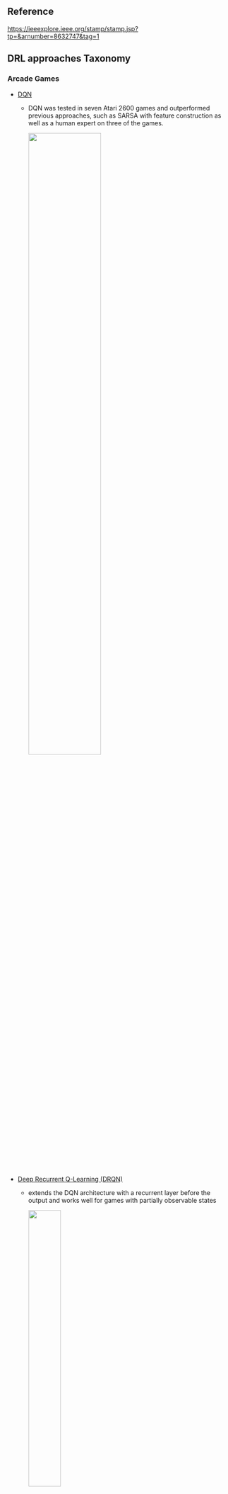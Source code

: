 ## Reference

https://ieeexplore.ieee.org/stamp/stamp.jsp?tp=&arnumber=8632747&tag=1



## DRL approaches Taxonomy

### Arcade Games

- [DQN](https://www.cs.toronto.edu/~vmnih/docs/dqn.pdf)

  - DQN was tested in seven Atari 2600 games and outperformed previous approaches, such as SARSA with feature construction as well as a human expert on three of the games.

    <img src="images/DQN.png" width=60% height=60%>

- [Deep Recurrent Q-Learning (DRQN)](https://arxiv.org/pdf/1507.06527.pdf)

  - extends the DQN architecture with a recurrent layer before the output and works well for games with partially observable states

    <img src="images/DRQN.png" width=40% height=40%>

- [Gorila architecture (General Reinforcement Learning Architecture)](https://arxiv.org/pdf/1507.04296.pdf)

  - A distributed version of DQN was shown to outperform a non-distributed version in 41 of the 49 games 

  - Gorila parallelizes actors that collect experiences into a distributed replay memory as well as parallelizing learners that train on samples from the same replay memory.

    <img src="images/GORILA.png" width=60%>

- [Double DQN](https://arxiv.org/pdf/1509.06461.pdf)

  - reduces the observed overestimation by learning two value networks with parameters that both use the other network for value-estimation

- [prioritized experience replay](https://arxiv.org/pdf/1511.05952.pdf)

  - important experiences are sampled more frequently based on the TD-error, which was shown to significantly improve both DQN and Double DQN

    <img src="images/prioritised_experience_replay.png" width=60%>

- [Dueling DQN](https://arxiv.org/pdf/1511.06581.pdf)

  - uses a network that is split into two streams after the convolutional layers to separately estimate state-value and the action-advantage functions.

  - The main benefit of this factoring is to generalise learning across actions without imposing any change to the underlying reinforcement learning algorithm. 

  - Dueling DQN improves Double DQN and can also be combined with prioritized experience replay

    <img src="images/Duelling_DQN.png" width=60%>

- [Bootstrapped DQN](https://arxiv.org/pdf/1602.04621.pdf)

  - improves exploration by training multiple Q-networks. A randomly sampled network is used during each training episode and bootstrap masks modulate the gradients to train the networks differentlly

    <img src="images/Bootstrapped_DQN.png" width=60%>

- [Asynchronous Advantage Actor-Critic (A3C)](https://arxiv.org/pdf/1602.01783.pdf)

  - an actor-critic method that uses several parallel agents to collect experiences that all asynchronously update a global actor-critic network without **replay memory**

  - A3C outperformed Prioritized Dueling DQN, which was trained for 8 days on a GPU, with just half the training time on a CPU

    <img src="images/A3C.png" width=60%>

- [actor-critic method with experience replay (ACER)](https://arxiv.org/pdf/1611.01224.pdf)

  - implements an efficient trust region policy method that forces updates to not deviate far from a running average of past policies
  - It is much more data efficient

- [Advantage Actor-Critic (A2C)](Asynchronous Methods for Deep Reinforcement Learning)

  - a synchronous variant of A3C 
  - updates the parameters synchronously in batches and has comparable performance while only maintaining one neural network

- [Actor-Critic using Kronecker-Factored Trust Region (ACKTR)](Scalable trust-region method for deep reinforcement
  learning using Kronecker-factored approximation)

  - extends A2C by approximating the natural policy gradient updates for both the actor and the critic

- [Trust Region Policy Optimization (TRPO)](https://arxiv.org/pdf/1502.05477.pdf)

  - uses a surrogate objective with theoretical guarantees for monotonic policy improvement, while it practically implements an approximation called trust region by constraining network updates with a bound on the KL divergence between the current and the updated policy.
  - robust and data efficient performance in Atari games while it has high memory requirements and several restrictions

- [Proximal Policy Optimization (PPO)](https://arxiv.org/pdf/1707.06347.pdf)

  - an improvement on TRPO that uses a similar surrogate objective but instead uses a soft constraint by adding the KL-divergence as a penalty

  - while it does not rely on **replay memory,** it has comparable or better performance than TRPO in continuous control tasks.

    <img src="images/PPO.png" width=60%>

- [IMPALA (Importance Weighted Actor-Learner Architecture)](https://arxiv.org/pdf/1802.01561.pdf)

  - an actor-critic method where multiple learners with GPU access share gradients between each other while being synchronously updated from a set of actors

- [UNREAL (UNsupervised REinforcement and Auxiliary Learning)](https://arxiv.org/pdf/1611.05397.pdf)

  - based on A3C but uses a replay memory from which it learns auxiliary tasks and pseudo-reward functions concurrently

    <img src="images/UNREAL.png" width=60%>

- [Distributional DQN](https://arxiv.org/pdf/1707.06887.pdf)
  - takes a distributional perspective on reinforcement learning by treating Q-function as an approximate distribution of returns instead of a single approximate expectation for each action as it is in the conventional setting.

  - The distribution is divided into a so-called set of atoms, which determines the granularity of the distribution.

    <img src="images/distributional_DQN.png" width=60%>

- [NoisyNets](https://arxiv.org/pdf/1706.10295.pdf)

  - noise is added to the network parameters and a unique noise level for each parameter is learned using gradient descent, in contrast to the conventional epsilon-greedy exploration, NoisyNets use a noisy version of the policy to ensure exploration

    <img src="images/NoisyNets.png" width=60%>

- [Rainbow](https://arxiv.org/pdf/1710.02298.pdf)

  - combines several DQN enhancements: Double DQN, Prioritized Replay, Dueling DQN, Distributional DQN, and NoisyNets, and achieved a mean score higher than any of the enhancements individually

    <img src="images/Rainbow.png" width=60%>

- Evolution Strategies (ES)
  - are black-box optimization algorithms that rely on parameter-exploration through stochastic noise. 720 CPUs were used for one hour whereafter ES managed to outperform A3C (which ran for 4 days) in 23 out of 51 games

- [Deep GA](https://arxiv.org/pdf/1712.06567.pdf)
  - A simple genetic algorithm with a Gaussian noise mutation operator evolves the parameters of a deep neural network and can achieve surprisingly good scores across several Atari games

- [UCTtoClassification](http://papers.nips.cc/paper/5421-deep-learning-for-real-time-atari-game-play-using-offline-monte-carlo-tree-search-planning.pdf)

  - a slow planning agent was applied offline, using Monte-Carlo Tree Search, to generate data for training a CNN via multinomial classification. And it was shown to outperform DQN.

- [Policy Distillation](https://arxiv.org/pdf/1511.06295.pdf)

  - for transferring one or more action policies from Q-networks to an untrained network.

  - The method has multiple advantages: network size can be compressed by up to 15 times without degradation in performance; multiple expert policies can be combined into a single multi-task policy that can outperform the original experts; and finally it can be applied as a real-time, online learning process by continually distilling the best policy to a target network, thus efficiently tracking the evolving Q-learning policy.

    <img src="images/Policy_Distillation.png" width=80%>

- [Actor-Mimic](https://arxiv.org/pdf/1511.06342.pdf)
  - exploits the use of deep reinforcement learning and model compression techniques to train a single policy network that learns how to act in a set of distinct tasks by using the guidance of several expert teachers

- [Hybrid Reward Architecture (HRA)](https://ieeexplore.ieee.org/stamp/stamp.jsp?tp=&arnumber=8632747&tag=1)

  - The training objective provides feedback to the agent while the performance objective specifies the target behavior. Often, a single reward function takes both roles, but for some games, the performance objective does not guide the training sufficiently

  - The Hybrid Reward Architecture (HRA) splits the reward function into n different reward functions, where each of them are assigned a separate learning agent

    <img src="images/HRA.png" width=80%>



### Montezuma’s Revenge




